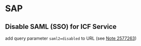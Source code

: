 # SAP

## Disable SAML (SSO) for ICF Service

add query parameter `saml2=disabled` to URL (see [Note 2577263](https://launchpad.support.sap.com/#/notes/0002577263))